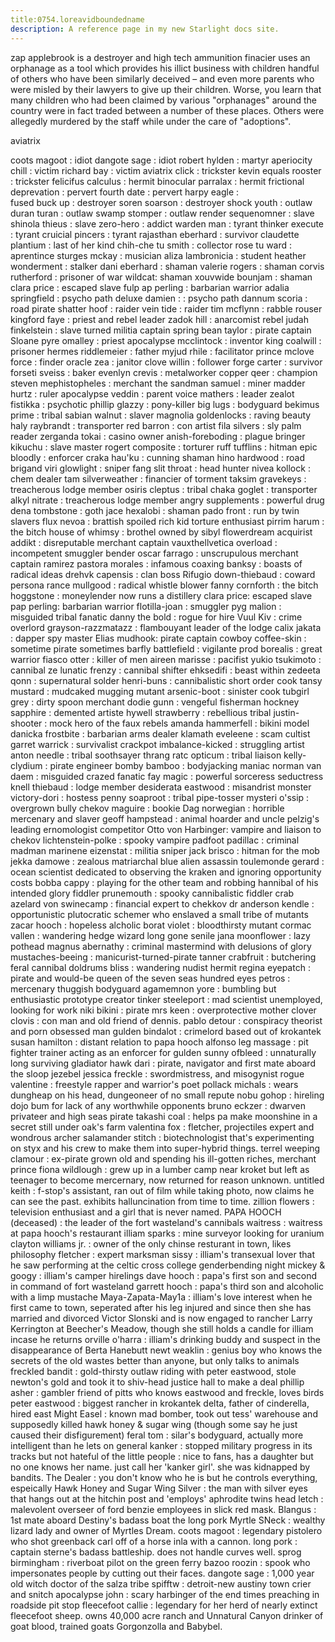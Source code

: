 ```yaml
---
title:0754.loreavidboundedname
description: A reference page in my new Starlight docs site.
---
```

zap applebrook is a destroyer and high tech ammunition finacier
uses an orphanage as a tool which provides his illict business with children
handful of others who have been similarly deceived – 
and even more parents who were misled by their lawyers to give up their children. 
Worse, you learn that many children who had been claimed by various "orphanages" around the country were in fact traded between a number of these places. 
Others were allegedly murdered by the staff while under the care of "adoptions". 



aviatrix


coots magoot : idiot
dangote sage : idiot
robert hylden : martyr
aperiocity chill : victim
richard bay : victim
aviatrix click : trickster 
kevin equals rooster : trickster
felicifus calculus : hermit
binocular parralax : hermit
frictional deprevation : pervert
fourth date : pervert
harpy eagle :   
fused buck up : destroyer
soren soarson : destroyer
shock youth : outlaw
duran turan : outlaw
swamp stomper : outlaw
render sequenomner : slave
shinola thieus : slave
zero-hero : addict
warden man : tyrant
thinker execute : tyrant
cruicial pincers : tyrant 
rajasthan eberhard : survivor
claudette plantium : last of her kind
chih-che tu smith : collector
rose tu ward : aprentince
sturges mckay : musician
aliza lambronicia : student
heather wonderment : stalker
dani eberhard : shaman
valerie rogers : shaman
corvis rutherford : prisoner of war
wildcat: shaman
xouvwide bounjam : shaman
clara price : escaped slave
fulp ap perling : barbarian warrior
adalia springfield : psycho path
deluxe damien : : psycho path
dannum scoria : road pirate
shatter hoof : raider
vein tide : raider
tim mcflynn : rabble rouser
kingford faye : priest and rebel leader
zadok hill : anarcomist rebel
judah finkelstein : slave turned militia captain
spring bean taylor : pirate captain Sloane
pyre omalley : priest
apocalypse mcclintock : inventor
king coalwill : prisoner
hermes riddlemeier : father
myjud rhile : facilitator
prince mclove force : finder
oracle zea : janitor
clove willin : follower
forge carter : survivor
forseti sveiss : baker
evenlyn crevis : metalworker
copper qeer : champion
steven mephistopheles : merchant
the sandman samuel : miner
madder hurtz : ruler
apocalypse veddin : parent
voice mathers : leader
zealot fistikka : psychotic
phillip glazzy : pony-killer 
big lugs : bodyguard
bekimus prime : tribal
sabian walnut : slaver
magnolia goldenlocks : raving beauty
haly raybrandt : transporter
red barron : con artist 
fila silvers : sly palm reader 
zerganda tokai : casino owner
anish-foreboding : plague bringer
kikuchu : slave master 
rogert composite : torturer
ruff tufflins : hitman
epic bloodly : enforcer
craka hau'ku : cunning shaman
hino hardwood : road brigand
viri glowlight : sniper
fang slit throat : head hunter
nivea kollock : chem dealer
tam silverweather : financier of torment 
taksim gravekeys : treacherous lodge member
osiris cleptus : tribal
chaka goglet :  transporter
alkyl nitrate : treacherous lodge member
angry supplements : powerful drug
dena tombstone : goth
jace hexalobi :  shaman
pado front : run by twin slavers
flux nevoa : brattish spoiled rich kid torture enthusiast
pirrim harum : the bitch
house of whimsy : brothel owned by sibyl flowerdream
acquirist addikt : disreputable merchant captain
vauxthellvetica overload : incompetent smuggler
bender oscar farrago : unscrupulous merchant captain
ramirez pastora morales : infamous
coaxing banksy : boasts of radical ideas
drehvk capensis : clan boss Rifugio
down-thiebaud : coward persona
rance mullgood : radical whistle blower
fanny cornforth : the bitch 
hoggstone : moneylender now runs a distillery
clara price: escaped slave
pap perling: barbarian warrior
flotilla-joan :  smuggler
pyg malion : misguided tribal fanatic
danny the bold : rogue for hire
Vuul Kiv : crime overlord
grayson-razzmatazz : flambouyant leader of the lodge
calix jakata : dapper spy master
Elias mudhook: pirate captain 
cowboy coffee-skin : sometime pirate sometimes barfly
battlefield : vigilante
prod borealis : great warrior
fiasco otter : killer of men
aireen marisse : pacifist
yukio tsukimoto : cannibal
ze lunatic frenzy : cannibal
shifter ehksedifi : beast within
zedeeta qonn : supernatural solder
henri-buns : cannibalistic short order cook 
tansy mustard : mudcaked mugging mutant
arsenic-boot : sinister cook
tubgirl grey : dirty spoon merchant
dodie gunn : vengeful fisherman
hockney sapphire : demented artiste
hywell strawberry : rebellious tribal
justin-shooter : mock hero of the faux rebels 
amanda hammerfell : bikini model
danicka frostbite : barbarian arms dealer
klamath eveleene : scam cultist
garret warrick : survivalist crackpot
imbalance-kicked : struggling artist 
anton needle : tribal soothsayer
thrang ratc opticum : tribal liaison
kelly-clydium : pirate engineer
bomby bamboo : bodyjacking maniac
norman van daem : misguided crazed fanatic
fay magic : powerful sorceress seductress
knell thiebaud : lodge member
desiderata eastwood : misandrist monster
victory-dori : hostess
penny soaproot : tribal pipe-tosser
mysteri o'ssip : overgrown bully
chekov maguire : bookie
Dag norwegian : horrible mercenary and slaver
geoff hampstead : animal hoarder and uncle pelzig's leading ernomologist competitor
Otto von Harbinger: vampire and liaison to chekov
lichtenstein-polke : spooky vampire
padfoot padillac : criminal madman
marinene eizenstat : militia sniper
jack brisco : hitman for the mob 
jekka damowe : zealous matriarchal blue alien assassin
toulemonde gerard : ocean scientist dedicated to observing the kraken and ignoring opportunity costs
bobba cappy : playing for the other team and robbing hannibal of his intended glory
fiddler prunemouth : spooky cannibalistic fiddler crab
azelard von swinecamp : financial expert to chekkov
dr anderson kendle : opportunistic plutocratic schemer who enslaved a small tribe of mutants
zacar hooch : hopeless alcholic
borat violet : bloodthirsty mutant
cormac vallen : wandering hedge wizard long gone senile
jana moonflower : lazy pothead
magnus abernathy : criminal mastermind with delusions of glory
mustaches-beeing : manicurist-turned-pirate
tanner crabfruit : butchering feral cannibal
doldrums bliss : wandering nudist hermit
regina eyepatch : pirate and would-be queen of the seven seas
hundred eyes petros : mercenary thuggish bodyguard
agamemnon yore : bumbling but enthusiastic prototype creator
tinker steeleport : mad scientist unemployed, looking for work
niki bikini : pirate
mrs keen : overprotective mother
clover clovis : con man and old friend of dennis.
pablo detour : conspiracy theorist and porn obsessed man
gulden bindalot : crimelord based out of krokantek
susan hamilton : distant relation to papa hooch
alfonso leg massage : pit fighter trainer acting as an enforcer for gulden
sunny ofbleed : unnaturally long surviving gladiator
hawk dari : pirate, navigator and first mate aboard the sloop jezebel
jessica freckle : swordmistress, and misogynist
rogue valentine : freestyle rapper and warrior's poet
pollack michals : wears dungheap on his head, dungeoneer of no small repute
nobu gohop : hireling dojo bum for lack of any worthwhile opponents
bruno eckzer : dwarven privateer and high seas pirate
takashi coal :  helps pa make moonshine in a secret still under oak's farm
valentina fox : fletcher, projectiles expert and wondrous archer
salamander stitch : biotechnologist that's experimenting on styx and his crew to make them into super-hybrid things.
terrel weeping clamour : ex-pirate grown old and spending his ill-gotten riches, merchant prince
fiona wildlough : grew up in a lumber camp near kroket but left as teenager to become mercernary, now returned for reason unknown.
untitled keith : f-stop's assistant, ran out of film while taking photo, now claims he can see the past. exhibits halluncination from time to time.
zillion flowers : television enthusiast and a girl that is never named.
PAPA HOOCH (deceased) : the leader of the fort wasteland's cannibals
waitress : waitress at papa hooch's restaurant
illiam sparks : mine surveyor looking for uranium
clayton williams jr. : owner of the only chinse resturant in town, likes philosophy
fletcher : expert marksman
sissy : illiam's transexual lover that he saw performing at the celtic cross college genderbending night
mickey & googy : illiam's camper hirelings
dave hooch : papa's first son and second in command of fort wasteland
garrett hooch : papa's third son and alcoholic with a limp mustache 
Maya-Zapata-May1a : illiam's love interest when he first came to town, seperated after his leg injured and since then she has married and divorced Victor Slonski and is now engaged to rancher Larry Kerrington at Beecher's Meadow, though she still holds a candle for illiam incase he returns
orville o'harra : illiam's drinking buddy and suspect in the disappearance of Berta Hanebutt 
newt weaklin : genius boy who knows the secrets of the old wastes better than anyone, but only talks to animals 
freckled bandit : gold-thirsty outlaw riding with peter eastwood, stole newton's gold and took it to shiv-head justice hall to make a deal
phillip asher : gambler friend of pitts who knows eastwood and freckle, loves birds
peter eastwood : biggest rancher in krokantek delta, father of cinderella, hired east
Might Easel :  known mad bomber, took out tess' warehouse and supposedly killed hawk honey & sugar wing (though some say he just caused their disfigurement)
feral tom : silar's bodyguard, actually more intelligent than he lets on
general kanker : stopped military progress in its tracks but not hateful of the little people : nice to fans, has a daughter but no one knows her name. just call her 'kanker girl'. she was kidnapped by bandits.
The Dealer : you don't know who he is but he controls everything, espeically Hawk Honey and Sugar Wing
Silver : the man with silver eyes that hangs out at the hitchin post and 'employs' aphrodite twins
head letch : malevolent overseer of ford benzie employees in slick red mask.
Blangus : 1st mate aboard Destiny's badass boat the long pork
Myrtle SNeck : wealthy lizard lady and owner of Myrtles Dream.
coots magoot :  legendary pistolero who shot greenback carl off of a horse inla with a cannon.
long pork : captain sterne's badass battleship. does not handle curves well.
sprog birmingham : riverboat pilot on the green ferry
bazoo roozin : spook who impersonates people by cutting out their faces.
dangote sage :  1,000 year old witch doctor of the salza tribe
spifftw : detroit-new austiny town crier and snitch
apocalypse john : scary harbinger of the end times preaching in roadside pit stop
fleecefoot callie : legendary for her herd of nearly extinct fleecefoot sheep. owns 40,000 acre ranch and Unnatural Canyon drinker of goat blood, trained goats Gorgonzolla and Babybel.
































